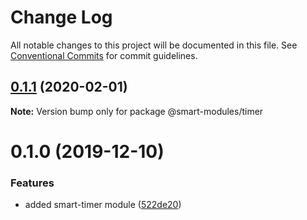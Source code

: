 # Change Log

All notable changes to this project will be documented in this file.
See [Conventional Commits](https://conventionalcommits.org) for commit guidelines.

## [0.1.1](https://github.com/smart-modules/smart-modules/compare/@smart-modules/timer@0.1.0...@smart-modules/timer@0.1.1) (2020-02-01)

**Note:** Version bump only for package @smart-modules/timer





# 0.1.0 (2019-12-10)


### Features

* added smart-timer module ([522de20](https://github.com/smart-modules/smart-modules/commit/522de20a486fd9ec19e55a96f2430c8ce4ee7af6))
